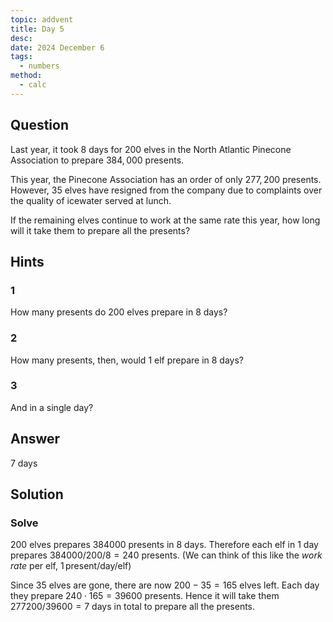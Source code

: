 ```yaml
---
topic: addvent
title: Day 5
desc: 
date: 2024 December 6
tags:
  - numbers
method:
  - calc
---
```



## Question

Last year, it took $8$ days for $200$ elves in the North Atlantic Pinecone Association to prepare $384,000$ presents.

This year, the Pinecone Association has an order of only $277,200$ presents. However, $35$ elves have resigned from the company due to complaints over the quality of icewater served at lunch.

If the remaining elves continue to work at the same rate this year, how long will it take them to prepare all the presents?


## Hints

### 1
How many presents do 200 elves prepare in 8 days?

### 2
How many presents, then, would 1 elf prepare in 8 days?

### 3
And in a single day?


## Answer
7 days


## Solution

### Solve
$200$ elves prepares $384000$ presents in $8$ days. Therefore each elf in 1 day prepares $384000 / 200 / 8 = 240$ presents. (We can think of this like the *work rate* per elf, $1 \, \text{present} / \text{day} / \text{elf}$)

Since $35$ elves are gone, there are now $200 - 35 = 165$ elves left. Each day they prepare $240 \cdot 165 = 39600$ presents. Hence it will take them $277200 / 39600 = 7$ days in total to prepare all the presents.
